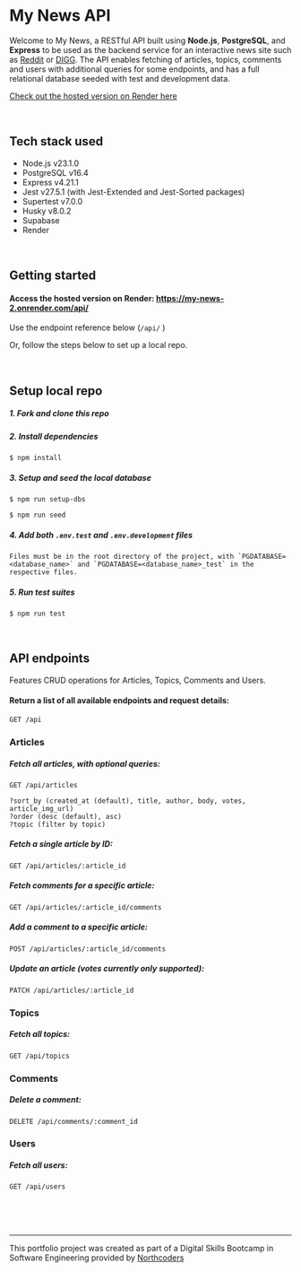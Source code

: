 # My News API

Welcome to My News, a RESTful API built using **Node.js**, **PostgreSQL**, and **Express** to be used as the backend service for an interactive news site such as [Reddit](https://www.reddit.com/ "Reddit") or [DIGG](https://www.reddit.com/r/explainlikeimfive/comments/3bzibi/eli5_what_happened_to_digg/?rdt=62868 "So what happenened to DIGG?"). The API enables fetching of articles, topics, comments and users with additional queries for some endpoints, and has a full relational database seeded with test and development data.

[Check out the hosted version on Render here](https://my-news-2.onrender.com/api/ "My News API hosted on Render") 

<br>

## Tech stack used
- Node.js v23.1.0
- PostgreSQL v16.4
- Express v4.21.1
- Jest v27.5.1  (with Jest-Extended and Jest-Sorted packages)
- Supertest v7.0.0
- Husky v8.0.2
- Supabase
- Render

<br>

## Getting started

#### Access the hosted version on Render: https://my-news-2.onrender.com/api/ 

Use the endpoint reference below (`/api/` )

Or, follow the steps below to set up a local repo.

<br>

## Setup local repo

##### 1. Fork and clone this repo

##### 2. Install dependencies

    $ npm install

##### 3. Setup and seed the local database

    $ npm run setup-dbs

    $ npm run seed

##### 4. Add both `.env.test` and `.env.development` files

    Files must be in the root directory of the project, with `PGDATABASE=<database_name>` and `PGDATABASE=<database_name>_test` in the respective files.

##### 5. Run test suites

    $ npm run test

<br>

## API endpoints

Features CRUD operations for Articles, Topics, Comments and Users.

#### Return a list of all available endpoints and request details:

    GET /api 

### Articles

##### Fetch all articles, with optional queries:
    
    GET /api/articles

    ?sort_by (created_at (default), title, author, body, votes, article_img_url)
    ?order (desc (default), asc)
    ?topic (filter by topic)

##### Fetch a single article by ID:

    GET /api/articles/:article_id

##### Fetch comments for a specific article:

    GET /api/articles/:article_id/comments

##### Add a comment to a specific article:

    POST /api/articles/:article_id/comments

##### Update an article (votes currently only supported):

    PATCH /api/articles/:article_id

### Topics

##### Fetch all topics:

    GET /api/topics

### Comments

##### Delete a comment:

    DELETE /api/comments/:comment_id

### Users

##### Fetch all users:

    GET /api/users



<br>
<br>
<br>

--- 

This portfolio project was created as part of a Digital Skills Bootcamp in Software Engineering provided by [Northcoders](https://northcoders.com/)
